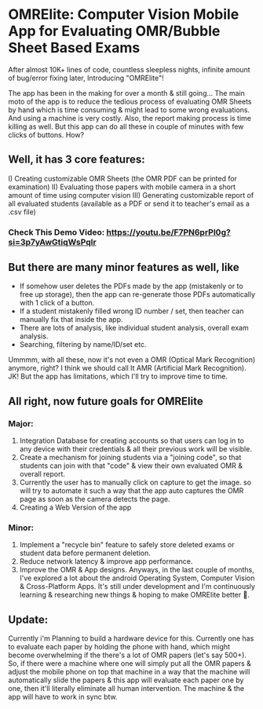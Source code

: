 # OMRElite: Computer Vision Mobile App for Evaluating OMR/Bubble Sheet Based Exams

After almost 10K+ lines of code, countless sleepless nights, infinite amount of bug/error fixing later, Introducing "OMRElite"!

The app has been in the making for over a month & still going...
The main moto of the app is to reduce the tedious process of evaluating OMR Sheets by hand which is time consuming & might lead to some wrong evaluations. And using a machine is very costly. Also, the report making process is time killing as well.
But this app can do all these in couple of minutes with few clicks of buttons.
How?

## Well, it has 3 core features:
I) Creating customizable OMR Sheets (the OMR PDF can be printed for examination)
II) Evaluating those papers with mobile camera in a short amount of time using computer vision
III) Generating customizable report of all evaluated students (available as a PDF or send it to teacher's email as a .csv file)

### Check This Demo Video: https://youtu.be/F7PN6prPl0g?si=3p7yAwGtiqWsPqlr

## But there are many minor features as well, like
* If somehow user deletes the PDFs made by the app (mistakenly or to free up storage), then the app can re-generate those PDFs automatically with 1 click of a button.
* If a student mistakenly filled wrong ID number / set, then teacher can manually fix that inside the app.
* There are lots of analysis, like individual student analysis, overall exam analysis. 
* Searching, filtering by name/ID/set etc.

Ummmm, with all these, now it's not even a OMR (Optical Mark Recognition) anymore, right? I think we should call It AMR (Artificial Mark Recognition). JK! But the app has limitations, which I'll try to improve time to time.

## All right, now future goals for OMRElite
### Major:
1) Integration Database for creating accounts so that users can log in to any device with their credentials & all their previous work will be visible.
2) Create a mechanism for joining students via a "joining code", so that students can join with that "code" & view their own evaluated OMR & overall report.
3) Currently the user has to manually click on capture to get the image. so will try to automate it such a way that the app auto captures the OMR page as soon as the camera detects the page. 
4) Creating a Web Version of the app

### Minor:
1) Implement a "recycle bin" feature to safely store deleted exams or student data before permanent deletion.
2) Reduce network latency & improve app performance.
3) Improve the OMR & App designs.
Anyways, in the last couple of months, I've explored a lot about the android Operating System, Computer Vision & Cross-Platform Apps.
It's still under development and I'm continuously learning & researching new things & hoping to make OMRElite better 💜.

## Update:
Currently i'm Planning to build a hardware device for this.
Currently one has to evaluate each paper by holding the phone with hand, which might become overwhelming if the there's a lot of OMR papers (let's say 500+).
So, if there were a machine where one will simply put all the OMR papers & adjust the mobile phone on top that machine in a way that the machine will automatically slide the papers & this app will evaluate each paper one by one, then it'll literally eliminate all human intervention.
The machine & the app will have to work in sync btw.
